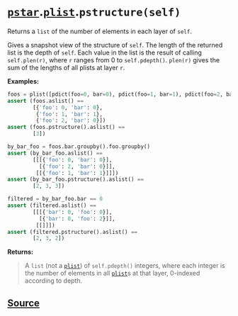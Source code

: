 # [`pstar`](./pstar.md).[`plist`](./pstar_plist.md).`pstructure(self)`

Returns a `list` of the number of elements in each layer of `self`.

Gives a snapshot view of the structure of `self`. The length of the returned
list is the depth of `self`. Each value in the list is the result of calling
`self.plen(r)`, where `r` ranges from 0 to `self.pdepth()`. `plen(r)` gives
the sum of the lengths of all plists at layer `r`.

**Examples:**
```python
foos = plist([pdict(foo=0, bar=0), pdict(foo=1, bar=1), pdict(foo=2, bar=0)])
assert (foos.aslist() ==
        [{'foo': 0, 'bar': 0},
         {'foo': 1, 'bar': 1},
         {'foo': 2, 'bar': 0}])
assert (foos.pstructure().aslist() ==
        [3])

by_bar_foo = foos.bar.groupby().foo.groupby()
assert (by_bar_foo.aslist() ==
        [[[{'foo': 0, 'bar': 0}],
          [{'foo': 2, 'bar': 0}]],
         [[{'foo': 1, 'bar': 1}]]])
assert (by_bar_foo.pstructure().aslist() ==
        [2, 3, 3])

filtered = by_bar_foo.bar == 0
assert (filtered.aslist() ==
        [[[{'bar': 0, 'foo': 0}],
          [{'bar': 0, 'foo': 2}]],
         [[]]])
assert (filtered.pstructure().aslist() ==
        [2, 3, 2])
```

**Returns:**

>    A `list` (not a [`plist`](./pstar_plist.md)) of `self.pdepth()` integers, where each integer is
>    the number of elements in all [`plist`](./pstar_plist.md)s at that layer, 0-indexed according to
>    depth.



## [Source](../pstar/pstar.py#L5101-L5145)